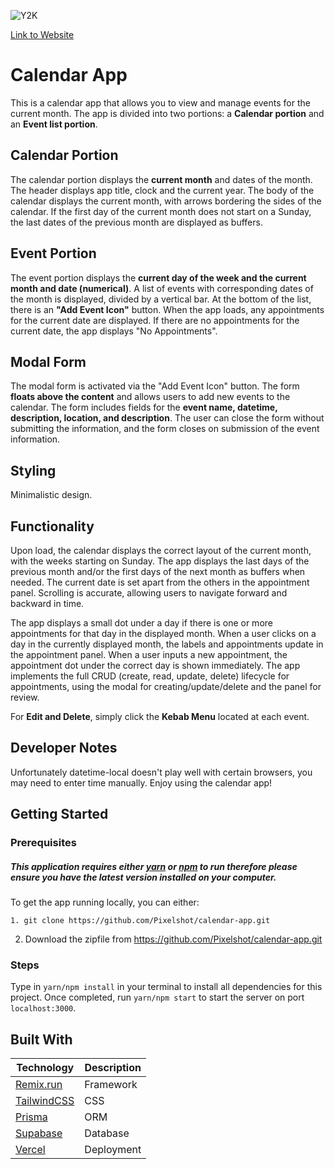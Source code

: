 ![Y2K](https://i.imgur.com/4jo9ruW.png)

[Link to Website](https://ecalendar-deployment.vercel.app/)

# Calendar App

This is a calendar app that allows you to view and manage events for the current month. The app is divided into two portions: a **Calendar portion** and an **Event list portion**.

## Calendar Portion

The calendar portion displays the **current month** and dates of the month. The header displays app title, clock and the current year. The body of the calendar displays the current month, with arrows bordering the sides of the calendar. If the first day of the current month does not start on a Sunday, the last dates of the previous month are displayed as buffers.

## Event Portion

The event portion displays the **current day of the week and the current month and date (numerical)**. A list of events with corresponding dates of the month is displayed, divided by a vertical bar. At the bottom of the list, there is an **"Add Event Icon"** button. When the app loads, any appointments for the current date are displayed. If there are no appointments for the current date, the app displays "No Appointments".

## Modal Form

The modal form is activated via the "Add Event Icon" button. The form **floats above the content** and allows users to add new events to the calendar. The form includes fields for the **event name, datetime, description, location, and description**. The user can close the form without submitting the information, and the form closes on submission of the event information.

## Styling

Minimalistic design.

## Functionality

Upon load, the calendar displays the correct layout of the current month, with the weeks starting on Sunday. The app displays the last days of the previous month and/or the first days of the next month as buffers when needed. The current date is set apart from the others in the appointment panel. Scrolling is accurate, allowing users to navigate forward and backward in time.

The app displays a small dot under a day if there is one or more appointments for that day in the displayed month. When a user clicks on a day in the currently displayed month, the labels and appointments update in the appointment panel. When a user inputs a new appointment, the appointment dot under the correct day is shown immediately. The app implements the full CRUD (create, read, update, delete) lifecycle for appointments, using the modal for creating/update/delete and the panel for review.

For **Edit and Delete**, simply click the **Kebab Menu** located at each event.

## Developer Notes

Unfortunately datetime-local doesn't play well with certain browsers, you may need to enter time manually.
Enjoy using the calendar app!

## Getting Started

### Prerequisites

##### This application requires either [yarn](https://yarnpkg.com/en/) or [npm](https://www.npmjs.com/) to run therefore please ensure you have the latest version installed on your computer.

To get the app running locally, you can either:

```
1. git clone https://github.com/Pixelshot/calendar-app.git
```

2. Download the zipfile from https://github.com/Pixelshot/calendar-app.git

### Steps

Type in `yarn/npm install` in your terminal to install all dependencies for this project. Once completed, run `yarn/npm start` to start the server on port `localhost:3000`.

## Built With

| Technology                              | Description |
| --------------------------------------- | ----------- |
| [Remix.run](https://remix.run/)         | Framework   |
| [TailwindCSS](https://tailwindcss.com/) | CSS         |
| [Prisma](https://www.prisma.io/)        | ORM         |
| [Supabase](https://supabase.com/)       | Database    |
| [Vercel](https://vercel.com/)           | Deployment  |
